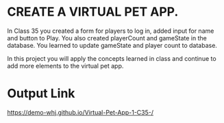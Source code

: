 # CREATE A VIRTUAL PET APP.
In Class 35 you created a form for players to log in, added input for name and button to Play. You also created playerCount and gameState in the database. You learned to update gameState and player count to database.

In this project you will apply the concepts learned in class and continue to add more elements to the virtual pet app.

# Output Link
https://demo-whj.github.io/Virtual-Pet-App-1-C35-/
